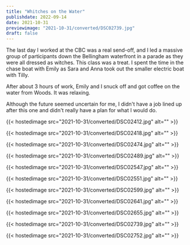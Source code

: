 ```yaml
---
title: "Whitches on the Water"
publishdate: 2022-09-14
date: 2021-10-31
previewimage: "2021-10-31/converted/DSC02739.jpg"
draft: false
---
```


The last day I worked at the CBC was a real send-off, and I led a massive group of participants down the Bellingham waterfront in a parade as they were all dressed as witches.  This class was a treat.  I spent the time in the chase boat with Emily as Sara and Anna took out the smaller electric boat with Tilly.

After about 3 hours of work, Emily and I snuck off and got coffee on the water from Woods.  It was relaxing.

Although the future seemed uncertain for me, I didn't have a job lined up after this one and didn't really have a plan for what I would do.

{{< hostedimage src="2021-10-31/converted/DSC02412.jpg" alt="" >}}

{{< hostedimage src="2021-10-31/converted/DSC02418.jpg" alt="" >}}

{{< hostedimage src="2021-10-31/converted/DSC02474.jpg" alt="" >}}

{{< hostedimage src="2021-10-31/converted/DSC02489.jpg" alt="" >}}

{{< hostedimage src="2021-10-31/converted/DSC02547.jpg" alt="" >}}

{{< hostedimage src="2021-10-31/converted/DSC02551.jpg" alt="" >}}

{{< hostedimage src="2021-10-31/converted/DSC02599.jpg" alt="" >}}

{{< hostedimage src="2021-10-31/converted/DSC02641.jpg" alt="" >}}

{{< hostedimage src="2021-10-31/converted/DSC02655.jpg" alt="" >}}

{{< hostedimage src="2021-10-31/converted/DSC02739.jpg" alt="" >}}

{{< hostedimage src="2021-10-31/converted/DSC02752.jpg" alt="" >}}

